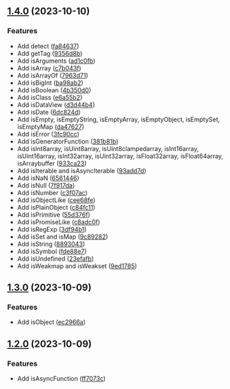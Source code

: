

## [1.4.0](https://github.com/Akurganow/is/compare/v1.3.0...v1.4.0) (2023-10-10)


### Features

* Add detect ([fa84637](https://github.com/Akurganow/is/commit/fa846372f1b69ba0de6f20dd18642216ac0c110a))
* Add getTag ([9356d8b](https://github.com/Akurganow/is/commit/9356d8be4d5d9672f75261915851b84c006992b8))
* Add isArguments ([ad1c0fb](https://github.com/Akurganow/is/commit/ad1c0fb06276ecbe2791a09da6c7cc2c16d748d0))
* Add isArray ([c7b043f](https://github.com/Akurganow/is/commit/c7b043f4cfa7506908be6880fcb7672471302385))
* Add isArrayOf ([7963d71](https://github.com/Akurganow/is/commit/7963d719653ce6bfafbf5173e1988a23095ad4db))
* Add isBigInt ([ba98ab2](https://github.com/Akurganow/is/commit/ba98ab247d894c3c90ff6eae042423f75481c5cf))
* Add isBoolean ([4b350d0](https://github.com/Akurganow/is/commit/4b350d0587098ac6564f8c3100623507af23972d))
* Add isClass ([e6a55b2](https://github.com/Akurganow/is/commit/e6a55b2afa677b8d9291662ba97d7ca6939f29fd))
* Add isDataView ([d3d44b4](https://github.com/Akurganow/is/commit/d3d44b498d4fc561dd73be72a9e9240809041a88))
* Add isDate ([6dc824d](https://github.com/Akurganow/is/commit/6dc824de332baddf525111ad6713b3fc144f0a9e))
* Add isEmpty, isEmptyString, isEmptyArray, isEmptyObject, isEmptySet, isEmptyMap ([da47627](https://github.com/Akurganow/is/commit/da47627f62ccfa9fc682abf9223e59ebac68f569))
* Add isError ([3fc90cc](https://github.com/Akurganow/is/commit/3fc90ccacaf39128aa46e225e21d1d41abc5caf6))
* Add isGeneratorFunction ([381b81b](https://github.com/Akurganow/is/commit/381b81b9f5827ea2dc393629b67d7992eeb594bb))
* Add isInt8array, isUint8array, isUint8clampedarray, isInt16array, isUint16array, isInt32array, isUint32array, isFloat32array, isFloat64array, isArraybuffer ([933ca23](https://github.com/Akurganow/is/commit/933ca231b523ab78713d56c9e33c54455c9286c3))
* Add isIterable and isAsyncIterable ([93add7d](https://github.com/Akurganow/is/commit/93add7da656a8c158a3e905b29c323065d11c954))
* Add isNaN ([6561446](https://github.com/Akurganow/is/commit/656144689936ea0b1785f3837adddc4c5b2d2f56))
* Add isNull ([7f917da](https://github.com/Akurganow/is/commit/7f917da83e7709c95bab969e50750f941a6334fb))
* Add isNumber ([c3f07ac](https://github.com/Akurganow/is/commit/c3f07acd71e567cd5414ddfa987667b740800922))
* Add isObjectLike ([cee68fe](https://github.com/Akurganow/is/commit/cee68fe947ef8dabb08edd851156c3d2b79cc188))
* Add isPlainObject ([c84fc11](https://github.com/Akurganow/is/commit/c84fc118456ccf4c89fc74e8a63bb78c2f574ff4))
* Add isPrimitive ([55d376f](https://github.com/Akurganow/is/commit/55d376fe4073ba0aae0d0d17d56b926d2e3b7e56))
* Add isPromiseLike ([c8adc0f](https://github.com/Akurganow/is/commit/c8adc0f39cd2fcfff928fb579601cfd8d2f1ba35))
* Add isRegExp ([3df94b1](https://github.com/Akurganow/is/commit/3df94b1d99bc8d43f8fda2efd0857e4cb5946a68))
* Add isSet and isMap ([9c89282](https://github.com/Akurganow/is/commit/9c89282fc77a134abd493b7bf2d8d00cf442e95b))
* Add isString ([8893043](https://github.com/Akurganow/is/commit/889304365c4eea9710ab06e047d31190a8f6d6d8))
* Add isSymbol ([fde88e7](https://github.com/Akurganow/is/commit/fde88e74a54d92a7bf36b6c8db173180c4d4fed8))
* Add isUndefined ([23efafb](https://github.com/Akurganow/is/commit/23efafbb7e325f7d9a00f5a9b2cbc0eae0d58fdb))
* Add isWeakmap and isWeakset ([9ed1785](https://github.com/Akurganow/is/commit/9ed17858c1bfc3ba1ba423fb7033a21e7ad333fa))

## [1.3.0](https://github.com/Akurganow/is/compare/v1.2.0...v1.3.0) (2023-10-09)


### Features

* Add isObject ([ec2966a](https://github.com/Akurganow/is/commit/ec2966a1655a7dfee8a0ff79367954110080f7a8))

## [1.2.0](https://github.com/Akurganow/is/compare/v1.0.1...v1.2.0) (2023-10-09)


### Features

* Add isAsyncFunction ([ff7073c](https://github.com/Akurganow/is/commit/ff7073c7d6e2dfdca383cdb5d7ea0ddbff4139e6))